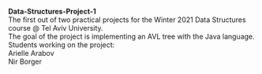 **Data-Structures-Project-1** \
The first out of two practical projects for the Winter 2021 Data Structures course @ Tel Aviv University.\
The goal of the project is implementing an AVL tree with the Java language.\
Students working on the project:\
Arielle Arabov\
Nir Borger
